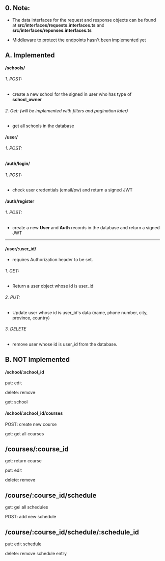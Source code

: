 ## 0. Note:

- The data interfaces for the request and response objects can be found at **src/interfaces/requests.interfaces.ts** and **src/interfaces/reponses.interfaces.ts**

- Middleware to protect the endpoints hasn't been implemented yet

## A. Implemented

#### /schools/

###### 1. POST:

- create a new school for the signed in user who has type of **school_owner**

###### 2. Get: (will be implemented with filters and pagination later)

- get all schools in the database

#### /user/

###### 1. POST:

#### /auth/login/

###### 1. POST:

- check user credentials (email/pw) and return a signed JWT

#### /auth/register

###### 1. POST:

- create a new **User** and **Auth** records in the database and return a signed JWT

---

#### /user/:user_id/

- requires Authorization header to be set.

###### 1. GET:

- Return a user object whose id is user_id 

###### 2. PUT:

- Update user whose id is user_id's data (name, phone number, city, province, country)


###### 3. DELETE

- remove user whose id is user_id from the database.




## B. NOT Implemented



#### /school/:school_id

put: edit

delete: remove

get: school

#### /school/:school_id/courses

POST: create new course

get: get all courses

## /courses/:course_id

get: return course

put: edit

delete: remove

## /course/:course_id/schedule

get: gel all schedules

POST: add new schedule

## /course/:course_id/schedule/:schedule_id

put: edit schedule

delete: remove schedule entry
